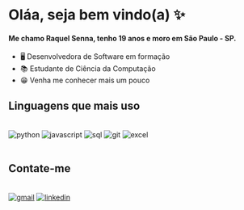 # Oláa, seja bem vindo(a) ✨


#### Me chamo Raquel Senna, tenho 19 anos e moro em São Paulo - SP.

- 🖥️ Desenvolvedora de Software em formação
- 📚 Estudante de Ciência da Computação
- 😁 Venha me conhecer mais um pouco

## Linguagens que mais uso

<div style="display: inline block"><br>
  <img align="center" alt="python" src="https://img.shields.io/badge/Python-14354C?style=for-the-badge&logo=python&logoColor=white"/>
  <img align="center" alt="javascript" src="https://img.shields.io/badge/javascript-%23323330.svg?style=for-the-badge&logo=javascript&logoColor=%23F7DF1E"/>
  <img align="center" alt="sql" src="https://img.shields.io/badge/mysql-4479A1.svg?style=for-the-badge&logo=mysql&logoColor=white"/>
  <img align="center" alt="git" src="https://img.shields.io/badge/git-%23F05033.svg?style=for-the-badge&logo=git&logoColor=white"/>
  <img align="center" alt="excel" src="https://img.shields.io/badge/Microsoft_Excel-217346?style=for-the-badge&logo=microsoft-excel&logoColor=white"/>
</div><br>

## Contate-me 

<div style="display: inline block"><br/>
  <a href="mailto:raquelsenna213@gmail.com"><img alt="gmail" align="center" src="https://img.shields.io/badge/Gmail-D14836?style=for-the-badge&logo=gmail&logoColor=white"></a>
  <a href="https://www.linkedin.com/in/raquel-senna"><img alt="linkedin" align="center" src="https://img.shields.io/badge/linkedin-%230077B5.svg?style=for-the-badge&logo=linkedin&logoColor=white"></a> 
</div><br>


